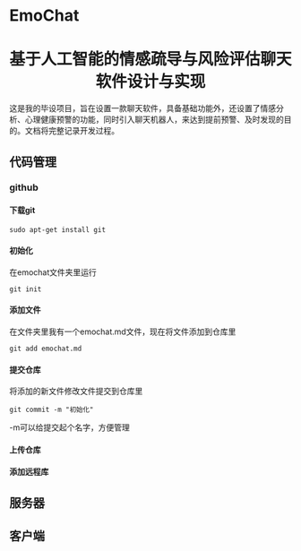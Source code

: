 # EmoChat 

<h1 align="center">
  <strong>基于人工智能的情感疏导与风险评估聊天软件设计与实现</strong>
</h1>
这是我的毕设项目，旨在设置一款聊天软件，具备基础功能外，还设置了情感分析、心理健康预警的功能，同时引入聊天机器人，来达到提前预警、及时发现的目的。文档将完整记录开发过程。

## 代码管理

### github

#### 下载git

```
sudo apt-get install git
```

#### 初始化

在emochat文件夹里运行

```
git init
```

#### 添加文件

在文件夹里我有一个emochat.md文件，现在将文件添加到仓库里

```plain
git add emochat.md
```

#### 提交仓库

将添加的新文件修改文件提交到仓库里

```plain
git commit -m "初始化"
```

-m可以给提交起个名字，方便管理

#### 上传仓库

#### 添加远程库

## 服务器

## 客户端



